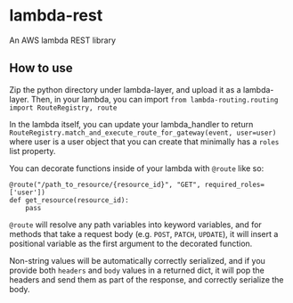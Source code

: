 # lambda-rest
 An AWS lambda REST library

## How to use

Zip the python directory under lambda-layer, and upload it as a lambda-layer. Then, in your lambda, you can import `from lambda-routing.routing import RouteRegistry, route`

In the lambda itself, you can update your lambda_handler to return `RouteRegistry.match_and_execute_route_for_gateway(event, user=user)` where user is a user object that you can create that minimally has a `roles` list property.

You can decorate functions inside of your lambda with `@route` like so:

```
@route("/path_to_resource/{resource_id}", "GET", required_roles=['user'])
def get_resource(resource_id):
    pass
```

`@route` will resolve any path variables into keyword variables, and for methods that take a request body (e.g. `POST`, `PATCH`, `UPDATE`), it will insert a positional variable as the first argument to the decorated function.

Non-string values will be automatically correctly serialized, and if you provide both `headers` and `body` values in a returned dict, it will pop the headers and send them as part of the response, and correctly serialize the body.
